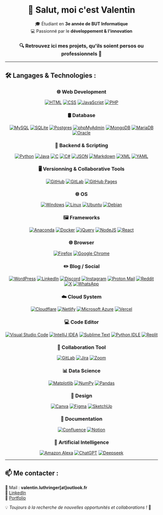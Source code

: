<div align="center">

# 👋 Salut, moi c'est **Valentin**  
🎓 Étudiant en **3e année de BUT Informatique**  
💻 Passionné par le **développement & l'innovation**  

### 🔍 Retrouvez ici mes projets, qu'ils soient **persos** ou **professionnels** 🚀  

</div>

---

## 🛠️ Langages & Technologies :
<div align="center">

### 🌐 **Web Development**  
[![HTML](https://img.shields.io/badge/HTML-%23E34F26.svg?logo=html5&logoColor=white)](#)
[![CSS](https://img.shields.io/badge/CSS-1572B6?logo=css3&logoColor=fff)](#)
[![JavaScript](https://img.shields.io/badge/JavaScript-F7DF1E?logo=javascript&logoColor=000)](#)
[![PHP](https://img.shields.io/badge/php-%23777BB4.svg?&logo=php&logoColor=white)](#)

### 🛢️ **Database**  
[![MySQL](https://img.shields.io/badge/MySQL-4479A1?logo=mysql&logoColor=fff)](#)
[![SQLite](https://img.shields.io/badge/SQLite-%2307405e.svg?logo=sqlite&logoColor=white)](#)
[![Postgres](https://img.shields.io/badge/PostgreSQL-%23316192.svg?logo=postgresql&logoColor=white)](#)
[![phpMyAdmin](https://img.shields.io/badge/phpmyadmin-%23F89820.svg?&logo=phpmyadmin&logoColor=white)](#)
[![MongoDB](https://img.shields.io/badge/MongoDB-%234ea94b.svg?logo=mongodb&logoColor=white)](#)
[![MariaDB](https://img.shields.io/badge/MariaDB-003545?logo=mariadb&logoColor=white)](#)
[![Oracle](https://custom-icon-badges.demolab.com/badge/Oracle-F80000?logo=oracle&logoColor=fff)](#)

### 🔧 **Backend & Scripting**  
[![Python](https://img.shields.io/badge/Python-3776AB?logo=python&logoColor=fff)](#)
[![Java](https://img.shields.io/badge/Java-%23ED8B00.svg?logo=openjdk&logoColor=white)](#)
[![C](https://img.shields.io/badge/C-00599C?logo=c&logoColor=white)](#)
[![C#](https://custom-icon-badges.demolab.com/badge/C%23-%23239120.svg?logo=cshrp&logoColor=white)](#)
[![JSON](https://img.shields.io/badge/JSON-000?logo=json&logoColor=fff)](#)
[![Markdown](https://img.shields.io/badge/Markdown-%23000000.svg?logo=markdown&logoColor=white)](#)
[![XML](https://img.shields.io/badge/XML-767C52?logo=xml&logoColor=fff)](#)
[![YAML](https://img.shields.io/badge/YAML-CB171E?logo=yaml&logoColor=fff)](#)

### 🖥️ **Versionning & Collaborative Tools**  
[![GitHub](https://img.shields.io/badge/GitHub-%23121011.svg?logo=github&logoColor=white)](#)
[![GitLab](https://img.shields.io/badge/GitLab-FC6D26?logo=gitlab&logoColor=fff)](#)
[![GitHub Pages](https://img.shields.io/badge/GitHub%20Pages-121013?logo=github&logoColor=white)](#)

### 🌐 **OS**  
[![Windows](https://custom-icon-badges.demolab.com/badge/Windows-0078D6?logo=windows11&logoColor=white)](#)
[![Linux](https://img.shields.io/badge/Linux-FCC624?logo=linux&logoColor=black)](#)
[![Ubuntu](https://img.shields.io/badge/Ubuntu-E95420?logo=ubuntu&logoColor=white)](#)
[![Debian](https://img.shields.io/badge/Debian-A81D33?logo=debian&logoColor=fff)](#)

### 🖼️ **Frameworks** 
[![Anaconda](https://img.shields.io/badge/Anaconda-44A833?logo=anaconda&logoColor=fff)](#)
[![Docker](https://img.shields.io/badge/Docker-2496ED?logo=docker&logoColor=fff)](#)
[![jQuery](https://img.shields.io/badge/jQuery-0769AD?logo=jquery&logoColor=fff)](#)
[![NodeJS](https://img.shields.io/badge/Node.js-6DA55F?logo=node.js&logoColor=white)](#)
[![React](https://img.shields.io/badge/React-%2320232a.svg?logo=react&logoColor=%2361DAFB)](#)

### 🌐 **Browser**
[![Firefox](https://img.shields.io/badge/Firefox-FF7139?logo=Firefox&logoColor=white)](#)
[![Google Chrome](https://img.shields.io/badge/Google%20Chrome-4285F4?logo=GoogleChrome&logoColor=white)](#)

### ✏️ **Blog / Social**
[![WordPress](https://img.shields.io/badge/WordPress-%2321759B.svg?logo=wordpress&logoColor=white)](#)
[![LinkedIn](https://custom-icon-badges.demolab.com/badge/LinkedIn-0A66C2?logo=linkedin-white&logoColor=fff)](#)
[![Discord](https://img.shields.io/badge/Discord-%235865F2.svg?&logo=discord&logoColor=white)](#)
[![Instagram](https://img.shields.io/badge/Instagram-%23E4405F.svg?logo=Instagram&logoColor=white)](#)
[![Proton Mail](https://img.shields.io/badge/Proton%20Mail-6D4AFF?logo=protonmail&logoColor=fff)](#)
[![Reddit](https://img.shields.io/badge/Reddit-FF4500?logo=reddit&logoColor=white)](#)
[![X](https://img.shields.io/badge/X-%23000000.svg?logo=X&logoColor=white)](#)
[![WhatsApp](https://img.shields.io/badge/WhatsApp-25D366?logo=whatsapp&logoColor=white)](#)

### ☁️ **Cloud System**
[![Cloudflare](https://img.shields.io/badge/Cloudflare-F38020?logo=Cloudflare&logoColor=white)](#)
[![Netlify](https://img.shields.io/badge/Netlify-%23000000.svg?logo=netlify&logoColor=#00C7B7)](#)
[![Microsoft Azure](https://custom-icon-badges.demolab.com/badge/Microsoft%20Azure-0089D6?logo=msazure&logoColor=white)](#)
[![Vercel](https://img.shields.io/badge/Vercel-%23000000.svg?logo=vercel&logoColor=white)](#)

### 💻 **Code Editor**
[![Visual Studio Code](https://custom-icon-badges.demolab.com/badge/Visual%20Studio%20Code-0078d7.svg?logo=vsc&logoColor=white)](#)
[![IntelliJ IDEA](https://img.shields.io/badge/IntelliJIDEA-000000.svg?logo=intellij-idea&logoColor=white)](#)
[![Sublime Text](https://img.shields.io/badge/Sublime%20Text-%23575757.svg?logo=sublime-text&logoColor=important)](#)
[![Python IDLE](https://img.shields.io/badge/Python%20IDLE-3776AB?logo=python&logoColor=fff)](#)
[![Replit](https://img.shields.io/badge/Replit-F26207?logo=replit&logoColor=fff)](#)

### 🤝 **Collaboration Tool**
[![GitLab](https://img.shields.io/badge/GitLab-FC6D26?logo=gitlab&logoColor=fff)](#)
[![Jira](https://img.shields.io/badge/Jira-0052CC?logo=jira&logoColor=fff)](#)
[![Zoom](https://img.shields.io/badge/Zoom-2D8CFF?logo=zoom&logoColor=white)](#)

### 📊 **Data Science**
[![Matplotlib](https://custom-icon-badges.demolab.com/badge/Matplotlib-71D291?logo=matplotlib&logoColor=fff)](#)
[![NumPy](https://img.shields.io/badge/NumPy-4DABCF?logo=numpy&logoColor=fff)](#)
[![Pandas](https://img.shields.io/badge/Pandas-150458?logo=pandas&logoColor=fff)](#)

### 🎨 **Design**
[![Canva](https://img.shields.io/badge/Canva-%2300C4CC.svg?&logo=Canva&logoColor=white)](#)
[![Figma](https://img.shields.io/badge/Figma-F24E1E?logo=figma&logoColor=white)](#)
[![SketchUp](https://img.shields.io/badge/SketchUp-005F9E?logo=sketchup&logoColor=fff)](#)

### 📄 **Documentation**
[![Confluence](https://img.shields.io/badge/Confluence-172B4D?logo=confluence&logoColor=fff)](#)
[![Notion](https://img.shields.io/badge/Notion-000?logo=notion&logoColor=fff)](#)

### 🤖 **Artificial Intelligence**
[![Amazon Alexa](https://img.shields.io/badge/Amazon%20Alexa-00CAFF?logo=amazonalexa&logoColor=fff)](#)
[![ChatGPT](https://img.shields.io/badge/ChatGPT-74aa9c?logo=openai&logoColor=white)](#)
[![Deepseek](https://custom-icon-badges.demolab.com/badge/Deepseek-4D6BFF?logo=deepseek&logoColor=fff)](#)

</div>


---

## 📫 Me contacter :
📧 Mail : **valentin.luthringer[at]outlook.fr**  
🔗 [LinkedIn](https://linkedin.com/in/valentin-luthringer)  
📂 [Portfolio](https://valuthringer.github.io)  

💡 _Toujours à la recherche de nouvelles opportunités et collaborations !_ 🚀
